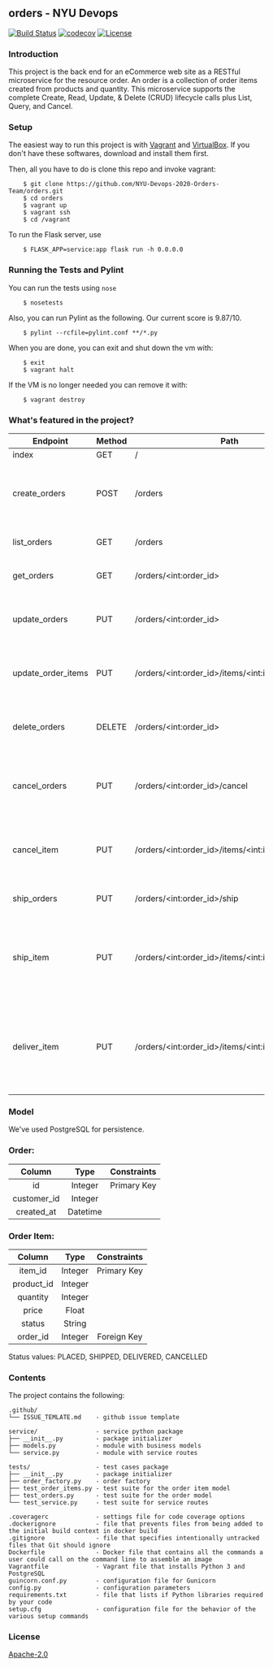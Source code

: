 ## orders - NYU Devops
[![Build Status](https://travis-ci.com/NYU-Devops-2020-Orders-Team/orders.svg?branch=master)](https://travis-ci.com/NYU-Devops-2020-Orders-Team/orders)
[![codecov](https://codecov.io/gh/NYU-Devops-2020-Orders-Team/orders/branch/master/graph/badge.svg?token=BOA9RMP3VE)](https://codecov.io/gh/NYU-Devops-2020-Orders-Team/orders)
[![License](https://img.shields.io/badge/License-Apache%202.0-blue.svg)](https://opensource.org/licenses/Apache-2.0)

### Introduction
This project is the back end for an eCommerce web site as a RESTful microservice for the resource order. An order is a collection of order items created from products and quantity. This microservice supports the complete Create, Read, Update, & Delete (CRUD) lifecycle calls plus List, Query, and Cancel.


### Setup
 The easiest way to run this project is with [Vagrant](https://www.vagrantup.com/) and [VirtualBox](https://www.virtualbox.org/). If you don't have these softwares, download and install them first.

Then, all you have to do is clone this repo and invoke vagrant:

```shell
    $ git clone https://github.com/NYU-Devops-2020-Orders-Team/orders.git
    $ cd orders
    $ vagrant up
    $ vagrant ssh
    $ cd /vagrant
```

To run the Flask server, use
```shell
    $ FLASK_APP=service:app flask run -h 0.0.0.0
```

### Running the Tests and Pylint

You can run the tests using `nose`

```shell
    $ nosetests
```

Also, you can run Pylint as the following. Our current score is 9.87/10.
```shell
    $ pylint --rcfile=pylint.conf **/*.py
```


When you are done, you can exit and shut down the vm with:

```shell
    $ exit
    $ vagrant halt
```

If the VM is no longer needed you can remove it with:

```shell
    $ vagrant destroy
```

### What's featured in the project?

| Endpoint       |    Method  | Path          |                      Description
|----------------|-------|-------------|     -------------------------
| index        |      GET    |  /          |                  
| create_orders | POST   |   /orders  |  Create an order based the data in the body that is posted  
| list_orders   |  GET     |  /orders            |             Return all of the Orders
| get_orders    | GET    |  /orders/\<int:order_id>       |   Retrieve a single Order
|update_orders | PUT     | /orders/\<int:order_id>      |   update an Order based the body that is posted
| update_order_items  | PUT | /orders/\<int:order_id>/items/\<int:item_id>  | Update an Order item based the body that is posted
| delete_orders   |   DELETE | /orders/\<int:order_id>   |    Delete an Order based the id specified in the path
| cancel_orders  | PUT  |  /orders/\<int:order_id>/cancel  |  Cancel all the items of the Order that have not been shipped yet
| cancel_item | PUT  | /orders/\<int:order_id>/items/\<int:item_id>/cancel | Cancel a single item in the Order that have not been shipped yet
| ship_orders  | PUT  |  /orders/\<int:order_id>/ship  |  Ship all the items in an Order
| ship_item | PUT |  /orders/\<int:order_id>/items/\<int:item_id>/ship | Ship a single item in the Order that have not been cancelled or delivered yet
| deliver_item | PUT |  /orders/\<int:order_id>/items/\<int:item_id>/deliver | Deliver a single item in the Order that has been shipped but not delivered or cancelled

### Model

We've used PostgreSQL for persistence.

### Order:

|  Column  |  Type  | Constraints  |
| :---------: | :---------: | :------------: | 
| id | Integer | Primary Key |
| customer_id | Integer | |
| created_at | Datetime | |

### Order Item:

|  Column  |  Type  | Constraints  |
| :----------: | :---------: | :------------: | 
| item_id | Integer | Primary Key |
| product_id | Integer | |
| quantity | Integer | |
| price | Float | |
| status | String | |
| order_id | Integer | Foreign Key |

Status values: PLACED, SHIPPED, DELIVERED, CANCELLED


### Contents

The project contains the following:

```text
.github/
└── ISSUE_TEMLATE.md    - github issue template

service/                - service python package
├── __init__.py         - package initializer
├── models.py           - module with business models
└── service.py          - module with service routes

tests/                  - test cases package
├── __init__.py         - package initializer
├── order_factory.py    - order factory
├── test_order_items.py - test suite for the order item model
├── test_orders.py      - test suite for the order model
└── test_service.py     - test suite for service routes

.coveragerc             - settings file for code coverage options
.dockerignore           - file that prevents files from being added to the initial build context in docker build
.gitignore              - file that specifies intentionally untracked files that Git should ignore
Dockerfile              - Docker file that contains all the commands a user could call on the command line to assemble an image
Vagrantfile             - Vagrant file that installs Python 3 and PostgreSQL
guincorn.conf.py        - configuration file for Gunicorn
config.py               - configuration parameters
requirements.txt        - file that lists if Python libraries required by your code
setup.cfg               - configuration file for the behavior of the various setup commands
```

### License
[Apache-2.0](https://github.com/NYU-Devops-2020-Orders-Team/orders/blob/master/LICENSE)
